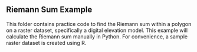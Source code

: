 ## Riemann Sum Example

This folder contains practice code to find the Riemann sum within a polygon on a raster dataset, specifically a digital elevation model. This example will calculate the Riemann sum manually in Python. For convenience, a sample raster dataset is created using R. 
